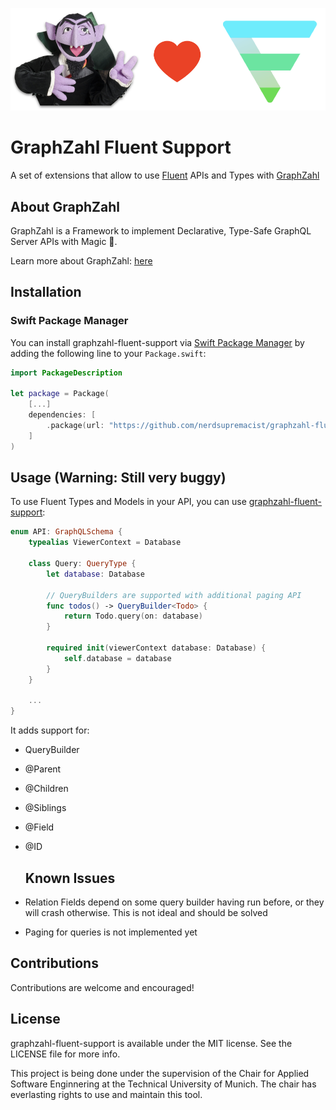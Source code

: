 ![](logo.png)


# GraphZahl Fluent Support
A set of extensions that allow to use [Fluent](https://github.com/vapor/fluent) APIs and Types with [GraphZahl](https://github.com/nerdsupremacist/GraphZahl)

## About GraphZahl

GraphZahl is a Framework to implement Declarative, Type-Safe GraphQL Server APIs with Magic 🎩.

Learn more about GraphZahl: [here](https://github.com/nerdsupremacist/GraphZahl)

## Installation
### Swift Package Manager

You can install graphzahl-fluent-support via [Swift Package Manager](https://swift.org/package-manager/) by adding the following line to your `Package.swift`:

```swift
import PackageDescription

let package = Package(
    [...]
    dependencies: [
        .package(url: "https://github.com/nerdsupremacist/graphzahl-fluent-support.git", majorVersion: XYZ)
    ]
)
```

## Usage (Warning: Still very buggy)


To use Fluent Types and Models in your API, you can use [graphzahl-fluent-support](https://github.com/nerdsupremacist/graphzahl-fluent-support):

```swift
enum API: GraphQLSchema {
    typealias ViewerContext = Database

    class Query: QueryType {
        let database: Database

        // QueryBuilders are supported with additional paging API
        func todos() -> QueryBuilder<Todo> {
            return Todo.query(on: database)
        }

        required init(viewerContext database: Database) {
            self.database = database
        }
    }
    
    ...
}
```

It adds support for:

- QueryBuilder<T>
- @Parent
- @Children
- @Siblings
- @Field
- @ID
  
  ## Known Issues

- Relation Fields depend on some query builder having run before, or they will crash otherwise. This is not ideal and should be solved
- Paging for queries is not implemented yet

## Contributions
Contributions are welcome and encouraged!

## License
graphzahl-fluent-support is available under the MIT license. See the LICENSE file for more info.

This project is being done under the supervision of the Chair for Applied Software Enginnering at the Technical University of Munich. The chair has everlasting rights to use and maintain this tool.
